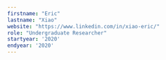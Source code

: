 ```yaml
---
firstname: "Eric"
lastname: "Xiao"
website: "https://www.linkedin.com/in/xiao-eric/"
role: "Undergraduate Researcher"
startyear: '2020'
endyear: '2020'
---
```

